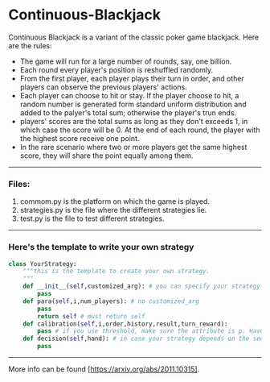 # Continuous-Blackjack
Continuous Blackjack is a variant of the classic poker game blackjack. Here are the rules:
* The game will run for a large number of rounds, say, one billion.
* Each round every player's position is reshuffled randomly.
* From the first player, each player plays their turn in order, and other players can observe the previous players' actions.
* Each player can choose to hit or stay. If the player choose to hit,  a random number is generated form standard uniform distribution and added to the palyer's total sum; otherwise the player's trun ends.
* players' scores are the total sums as long as they don't exceeds $1$, in which case the score will be $0$. At the end of each round, the player with the highest score receive one point.
* In the rare scenario where two or more players get the same highest score, they will share the point equally among them.
--------------------------
### Files:
1. commom.py is the platform on which the game is played.
2. strategies.py is the file where the different strategies lie.
3. test.py is the file to test different strategies.
---------------------------


### Here's the template to write your own strategy

```Python 3
class YourStrategy:
    """this is the template to create your own strategy.
    """
    def __init__(self,customized_arg): # you can specify your strategy with any parameters
        pass 
    def para(self,i,num_players): # no customized_arg
        pass
        return self # must return self
    def calibration(self,i,order,history,result,turn_reward):
        pass # if you use threshold, make sure the attribute is p. Have a look at the strategies provided in strategies.py.
    def decision(self,hand): # in case your strategy depends on the sequence of the random numbers rather than the prefix sum.
        pass 
 ```
 ----
 More info can be found [https://arxiv.org/abs/2011.10315].
